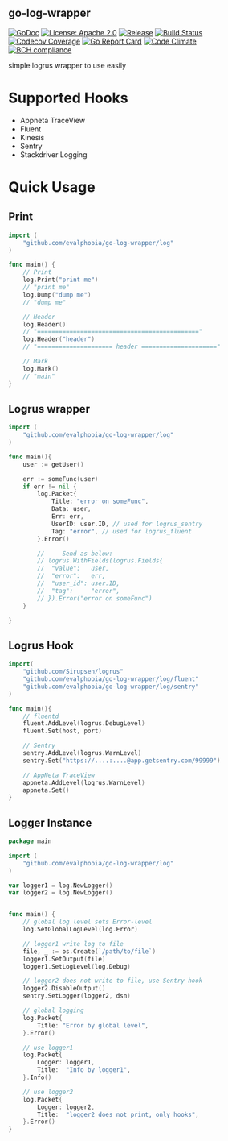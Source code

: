 go-log-wrapper
----

[![GoDoc][1]][2] [![License: Apache 2.0][23]][24] [![Release][5]][6] [![Build Status][7]][8] [![Codecov Coverage][11]][12] [![Go Report Card][13]][14] [![Code Climate][19]][20] [![BCH compliance][21]][22]

[1]: https://godoc.org/github.com/evalphobia/go-log-wrapper?status.svg
[2]: https://godoc.org/github.com/evalphobia/go-log-wrapper
[3]: https://img.shields.io/badge/License-MIT-blue.svg
[4]: LICENSE.md
[5]: https://img.shields.io/github/release/evalphobia/go-log-wrapper.svg
[6]: https://github.com/evalphobia/go-log-wrapper/releases/latest
[7]: https://travis-ci.org/evalphobia/go-log-wrapper.svg?branch=master
[8]: https://travis-ci.org/evalphobia/go-log-wrapper
[9]: https://coveralls.io/repos/evalphobia/go-log-wrapper/badge.svg?branch=master&service=github
[10]: https://coveralls.io/github/evalphobia/go-log-wrapper?branch=master
[11]: https://codecov.io/github/evalphobia/go-log-wrapper/coverage.svg?branch=master
[12]: https://codecov.io/github/evalphobia/go-log-wrapper?branch=master
[13]: https://goreportcard.com/badge/github.com/evalphobia/go-log-wrapper
[14]: https://goreportcard.com/report/github.com/evalphobia/go-log-wrapper
[15]: https://img.shields.io/github/downloads/evalphobia/go-log-wrapper/total.svg?maxAge=1800
[16]: https://github.com/evalphobia/go-log-wrapper/releases
[17]: https://img.shields.io/github/stars/evalphobia/go-log-wrapper.svg
[18]: https://github.com/evalphobia/go-log-wrapper/stargazers
[19]: https://codeclimate.com/github/evalphobia/go-log-wrapper/badges/gpa.svg
[20]: https://codeclimate.com/github/evalphobia/go-log-wrapper
[21]: https://bettercodehub.com/edge/badge/evalphobia/go-log-wrapper?branch=master
[22]: https://bettercodehub.com/
[23]: https://img.shields.io/badge/License-Apache%202.0-blue.svg
[24]: LICENSE.md


simple logrus wrapper to use easily

# Supported Hooks

- Appneta TraceView
- Fluent
- Kinesis
- Sentry
- Stackdriver Logging

# Quick Usage

## Print

```go
import (
	"github.com/evalphobia/go-log-wrapper/log"
)

func main() {
	// Print
	log.Print("print me")
	// "print me"
	log.Dump("dump me")
	// "dump me"

	// Header
	log.Header()
	// "============================================="
	log.Header("header")
	// "===================== header ====================="

	// Mark
	log.Mark()
	// "main"
}
```


## Logrus wrapper

```go
import (
	"github.com/evalphobia/go-log-wrapper/log"
)

func main(){
	user := getUser()

	err := someFunc(user)
	if err != nil {
		log.Packet{
			Title: "error on someFunc",
			Data: user,
			Err: err,
			UserID: user.ID, // used for logrus_sentry
			Tag: "error", // used for logrus_fluent
		}.Error()

		//     Send as below:
		// logrus.WithFields(logrus.Fields{
		// 	"value":   user,
		// 	"error":   err,
		// 	"user_id": user.ID,
		// 	"tag":     "error",
		// }).Error("error on someFunc")
	}

}
```

## Logrus Hook

```go
import(
	"github.com/Sirupsen/logrus"
	"github.com/evalphobia/go-log-wrapper/log/fluent"
	"github.com/evalphobia/go-log-wrapper/log/sentry"
)

func main(){
	// fluentd
	fluent.AddLevel(logrus.DebugLevel)
	fluent.Set(host, port)

	// Sentry
	sentry.AddLevel(logrus.WarnLevel)
	sentry.Set("https://....:....@app.getsentry.com/99999")

	// AppNeta TraceView
	appneta.AddLevel(logrus.WarnLevel)
	appneta.Set()
}
```

## Logger Instance

```go
package main

import (
	"github.com/evalphobia/go-log-wrapper/log"
)

var logger1 = log.NewLogger()
var logger2 = log.NewLogger()


func main() {
	// global log level sets Error-level
	log.SetGlobalLogLevel(log.Error)

	// logger1 write log to file
	file, _ := os.Create(`/path/to/file`)
	logger1.SetOutput(file)
	logger1.SetLogLevel(log.Debug)

	// logger2 does not write to file, use Sentry hook
	logger2.DisableOutput()
	sentry.SetLogger(logger2, dsn)

	// global logging
	log.Packet{
		Title: "Error by global level",
	}.Error()

	// use logger1
	log.Packet{
		Logger: logger1,
		Title:  "Info by logger1",
	}.Info()

	// use logger2
	log.Packet{
		Logger: logger2,
		Title:  "logger2 does not print, only hooks",
	}.Error()
}
```
